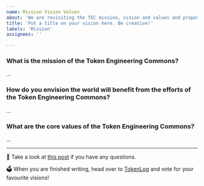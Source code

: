 ```yaml
---
name: Mission Vision Values
about: 'We are revisiting the TEC mission, vision and values and proposing new statements using TokenLog to pick the best ones. Everyone can submit issues and CSTK and Impact Hour token holders can vote!'
title: 'Put a title on your vision here. Be creative!'
labels: 'Mission'
assignees: ''

---
```


### What is the mission of the Token Engineering Commons?
...
### How do you envision the world will benefit from the efforts of the Token Engineering Commons?
...
### What are the core values of the Token Engineering Commons?
...

--- 

🤔 Take a look at [this post](https://forum.tecommons.org/t/mission-vision-and-values-tokenlog-session/296) if you have any questions.

🗳 When you are finished writing, head over to [TokenLog](https://tokenlog.xyz/TECommons/TokenLog-SoftGov) and vote for your favourite visions!  
